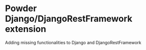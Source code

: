 # Powder Django/DjangoRestFramework extension

Adding missing functionalities to Django and DjangoRestFramework
